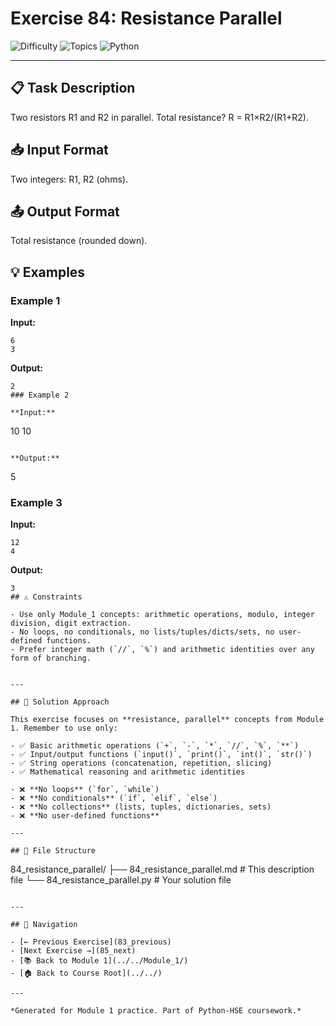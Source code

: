 # Exercise 84: Resistance Parallel

![Difficulty](https://img.shields.io/badge/Difficulty-Module%201-green)
![Topics](https://img.shields.io/badge/Topics-resistance%2C%20parallel-blue)
![Python](https://img.shields.io/badge/Python-Module%201%20Concepts-yellow)

---

## 📋 Task Description

Two resistors R1 and R2 in parallel. Total resistance? R = R1×R2/(R1+R2).
## 📥 Input Format

Two integers: R1, R2 (ohms).
## 📤 Output Format

Total resistance (rounded down).
## 💡 Examples

### Example 1

**Input:**
```
6
3
```

**Output:**
```
2
### Example 2

**Input:**
```
10
10
```

**Output:**
```
5
### Example 3

**Input:**
```
12
4
```

**Output:**
```
3
## ⚠️ Constraints

- Use only Module_1 concepts: arithmetic operations, modulo, integer division, digit extraction.
- No loops, no conditionals, no lists/tuples/dicts/sets, no user-defined functions.
- Prefer integer math (`//`, `%`) and arithmetic identities over any form of branching.


---

## 🎯 Solution Approach

This exercise focuses on **resistance, parallel** concepts from Module 1. Remember to use only:

- ✅ Basic arithmetic operations (`+`, `-`, `*`, `//`, `%`, `**`)
- ✅ Input/output functions (`input()`, `print()`, `int()`, `str()`)
- ✅ String operations (concatenation, repetition, slicing)
- ✅ Mathematical reasoning and arithmetic identities

- ❌ **No loops** (`for`, `while`)
- ❌ **No conditionals** (`if`, `elif`, `else`)
- ❌ **No collections** (lists, tuples, dictionaries, sets)
- ❌ **No user-defined functions**

---

## 📁 File Structure
```
84_resistance_parallel/
├── 84_resistance_parallel.md     # This description file
└── 84_resistance_parallel.py     # Your solution file
```

---

## 🔗 Navigation

- [← Previous Exercise](83_previous) 
- [Next Exercise →](85_next)
- [📚 Back to Module 1](../../Module_1/)
- [🏠 Back to Course Root](../../)

---

*Generated for Module 1 practice. Part of Python-HSE coursework.*
